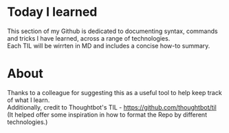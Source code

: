 # Today I learned
This section of my Github is dedicated to documenting syntax, commands and tricks I have learned, across a range of technologies.<br>
Each TIL will be wirrten in MD and includes a concise how-to summary. 

# About
Thanks to a colleague for suggesting this as a useful tool to help keep track of what I learn. <br>
Additionally, credit to Thoughtbot's TIL - https://github.com/thoughtbot/til (It helped offer some inspiration in how to format the Repo by different technologies.) 

